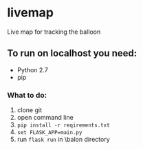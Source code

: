 # livemap
Live map for tracking the balloon

## To run on localhost you need:
- Python 2.7
- pip 

### What to do:
1. clone git
2. open command line
3. `pip install -r reqirements.txt`
4. `set FLASK_APP=main.py`
5. run `flask run` in \balon directory
